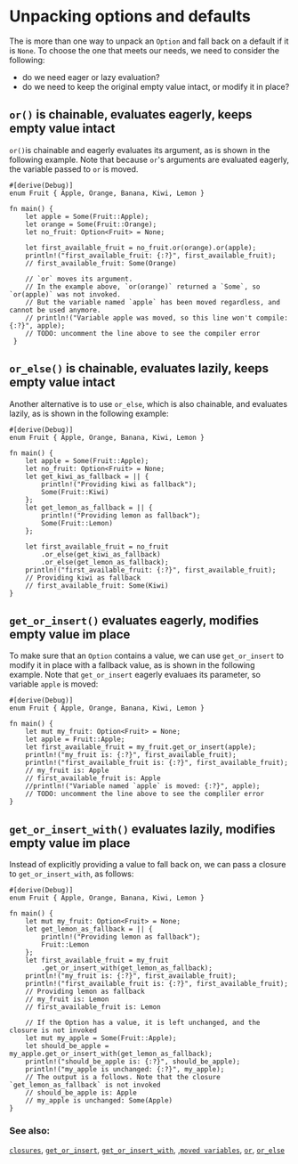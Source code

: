 # Unpacking options and defaults

The is more than one way to unpack an `Option` and fall back on a default if it is `None`. To choose the one that meets our needs, we need to consider the following:
* do we need eager or lazy evaluation?
* do we need to keep the original empty value intact, or modify it in place?

##  `or()` is chainable, evaluates eagerly, keeps empty value intact

`or()`is chainable and eagerly evaluates its argument, as is shown in the following example. Note that because `or`'s arguments are evaluated eagerly, the variable passed to `or` is moved.

```rust,editable
#[derive(Debug)] 
enum Fruit { Apple, Orange, Banana, Kiwi, Lemon }

fn main() {
    let apple = Some(Fruit::Apple);
    let orange = Some(Fruit::Orange);
    let no_fruit: Option<Fruit> = None;

    let first_available_fruit = no_fruit.or(orange).or(apple);
    println!("first_available_fruit: {:?}", first_available_fruit);
    // first_available_fruit: Some(Orange)

    // `or` moves its argument.
    // In the example above, `or(orange)` returned a `Some`, so `or(apple)` was not invoked.
    // But the variable named `apple` has been moved regardless, and cannot be used anymore.
    // println!("Variable apple was moved, so this line won't compile: {:?}", apple);
    // TODO: uncomment the line above to see the compiler error
 }
```

##  `or_else()` is chainable, evaluates lazily, keeps empty value intact

Another alternative is to use `or_else`, which is also chainable, and evaluates lazily, as is shown in the following example:

```rust,editable
#[derive(Debug)] 
enum Fruit { Apple, Orange, Banana, Kiwi, Lemon }

fn main() {
    let apple = Some(Fruit::Apple);
    let no_fruit: Option<Fruit> = None;
    let get_kiwi_as_fallback = || {
        println!("Providing kiwi as fallback");
        Some(Fruit::Kiwi)
    };
    let get_lemon_as_fallback = || {
        println!("Providing lemon as fallback");
        Some(Fruit::Lemon)
    };

    let first_available_fruit = no_fruit
        .or_else(get_kiwi_as_fallback)
        .or_else(get_lemon_as_fallback);
    println!("first_available_fruit: {:?}", first_available_fruit);
    // Providing kiwi as fallback
    // first_available_fruit: Some(Kiwi)
}
```

##  `get_or_insert()` evaluates eagerly, modifies empty value im place

To make sure that an `Option` contains a value, we can use `get_or_insert` to modify it in place with a fallback value, as is shown in the following example. Note that `get_or_insert` eagerly evaluaes its parameter, so variable `apple` is moved:

```rust,editable
#[derive(Debug)] 
enum Fruit { Apple, Orange, Banana, Kiwi, Lemon }

fn main() {
    let mut my_fruit: Option<Fruit> = None;
    let apple = Fruit::Apple;
    let first_available_fruit = my_fruit.get_or_insert(apple);
    println!("my_fruit is: {:?}", first_available_fruit);
    println!("first_available_fruit is: {:?}", first_available_fruit);
    // my_fruit is: Apple
    // first_available_fruit is: Apple
    //println!("Variable named `apple` is moved: {:?}", apple);
    // TODO: uncomment the line above to see the compliler error
}
```

##  `get_or_insert_with()` evaluates lazily, modifies empty value im place

Instead of explicitly providing a value to fall back on, we can pass a closure to `get_or_insert_with`, as follows:
```rust,editable
#[derive(Debug)] 
enum Fruit { Apple, Orange, Banana, Kiwi, Lemon }

fn main() {
    let mut my_fruit: Option<Fruit> = None;
    let get_lemon_as_fallback = || {
        println!("Providing lemon as fallback");
        Fruit::Lemon
    };
    let first_available_fruit = my_fruit
        .get_or_insert_with(get_lemon_as_fallback);
    println!("my_fruit is: {:?}", first_available_fruit);
    println!("first_available_fruit is: {:?}", first_available_fruit);
    // Providing lemon as fallback
    // my_fruit is: Lemon
    // first_available_fruit is: Lemon

    // If the Option has a value, it is left unchanged, and the closure is not invoked
    let mut my_apple = Some(Fruit::Apple);
    let should_be_apple = my_apple.get_or_insert_with(get_lemon_as_fallback);
    println!("should_be_apple is: {:?}", should_be_apple);
    println!("my_apple is unchanged: {:?}", my_apple);
    // The output is a follows. Note that the closure `get_lemon_as_fallback` is not invoked
    // should_be_apple is: Apple
    // my_apple is unchanged: Some(Apple)
}
```

### See also:

[`closures`][closures], [`get_or_insert`][get_or_insert], [`get_or_insert_with`][get_or_insert_with], ,[`moved variables`][moved], [`or`][or], [`or_else`][or_else]

[closures]: https://doc.rust-lang.org/book/ch13-01-closures.html
[get_or_insert]: https://doc.rust-lang.org/core/option/enum.Option.html#method.get_or_insert
[get_or_insert_with]: https://doc.rust-lang.org/core/option/enum.Option.html#method.get_or_insert_with
[moved]: https://doc.rust-lang.org/book/ch04-02-references-and-borrowing.html
[or]: https://doc.rust-lang.org/core/option/enum.Option.html#method.or
[or_else]: https://doc.rust-lang.org/core/option/enum.Option.html#method.or_else
